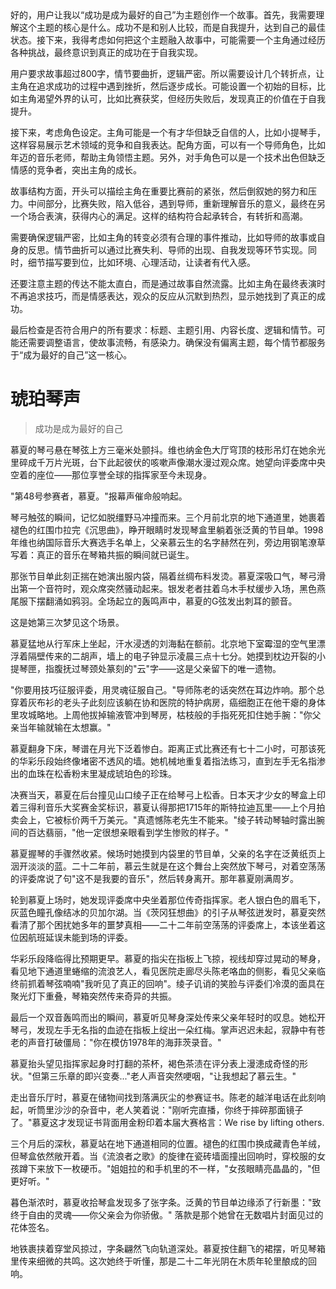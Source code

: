 <ReasoningChainRenderer>
好的，用户让我以“成功是成为最好的自己”为主题创作一个故事。首先，我需要理解这个主题的核心是什么。成功不是和别人比较，而是自我提升，达到自己的最佳状态。接下来，我得考虑如何把这个主题融入故事中，可能需要一个主角通过经历各种挑战，最终意识到真正的成功在于自我实现。

用户要求故事超过800字，情节要曲折，逻辑严密。所以需要设计几个转折点，让主角在追求成功的过程中遇到挫折，然后逐步成长。可能设置一个初始的目标，比如主角渴望外界的认可，比如比赛获奖，但经历失败后，发现真正的价值在于自我提升。

接下来，考虑角色设定。主角可能是一个有才华但缺乏自信的人，比如小提琴手，这样容易展示艺术领域的竞争和自我表达。配角方面，可以有一个导师角色，比如年迈的音乐老师，帮助主角领悟主题。另外，对手角色可以是一个技术出色但缺乏情感的竞争者，突出主角的成长。

故事结构方面，开头可以描绘主角在重要比赛前的紧张，然后倒叙她的努力和压力。中间部分，比赛失败，陷入低谷，遇到导师，重新理解音乐的意义，最终在另一个场合表演，获得内心的满足。这样的结构符合起承转合，有转折和高潮。

需要确保逻辑严密，比如主角的转变必须有合理的事件推动，比如导师的故事或自身的反思。情节曲折可以通过比赛失利、导师的出现、自我发现等环节实现。同时，细节描写要到位，比如环境、心理活动，让读者有代入感。

还要注意主题的传达不能太直白，而是通过故事自然流露。比如主角在最终表演时不再追求技巧，而是情感表达，观众的反应从沉默到热烈，显示她找到了真正的成功。

最后检查是否符合用户的所有要求：标题、主题引用、内容长度、逻辑和情节。可能还需要调整语言，使故事流畅，有感染力。确保没有偏离主题，每个情节都服务于“成为最好的自己”这一核心。
</ReasoningChainRenderer>

# 琥珀琴声

> 成功是成为最好的自己

慕夏的琴弓悬在琴弦上方三毫米处颤抖。维也纳金色大厅穹顶的枝形吊灯在她余光里碎成千万片光斑，台下此起彼伏的咳嗽声像潮水漫过观众席。她望向评委席中央空着的座位——那位享誉全球的指挥家至今未现身。

"第48号参赛者，慕夏。"报幕声催命般响起。

琴弓触弦的瞬间，记忆如脱缰野马冲撞而来。三个月前北京的地下通道里，她裹着褪色的红围巾拉完《沉思曲》，睁开眼睛时发现琴盒里躺着张泛黄的节目单。1998年维也纳国际音乐大赛选手名单上，父亲慕云生的名字赫然在列，旁边用钢笔潦草写着：真正的音乐在琴箱共振的瞬间就已诞生。

那张节目单此刻正揣在她演出服内袋，隔着丝绸布料发烫。慕夏深吸口气，琴弓滑出第一个音符时，观众席突然骚动起来。银发老者拄着乌木手杖缓步入场，黑色燕尾服下摆翻涌如鸦羽。全场起立的轰鸣声中，慕夏的G弦发出刺耳的颤音。

这是她第三次梦见这个场景。

慕夏猛地从行军床上坐起，汗水浸透的刘海黏在额前。北京地下室霉湿的空气里漂浮着隔壁传来的二胡声，墙上的电子钟显示凌晨三点十七分。她摸到枕边开裂的小提琴匣，指腹抚过琴颈处篆刻的"云"字——这是父亲留下的唯一遗物。

"你要用技巧征服评委，用灵魂征服自己。"导师陈老的话突然在耳边炸响。那个总穿着灰布衫的老头子此刻应该躺在协和医院的特护病房，癌细胞正在他干瘪的身体里攻城略地。上周他拔掉输液管冲到琴房，枯枝般的手指死死扣住她手腕："你父亲当年输就输在太想赢。"

慕夏翻身下床，琴谱在月光下泛着惨白。距离正式比赛还有七十二小时，可那该死的华彩乐段始终像堵密不透风的墙。她机械地重复着指法练习，直到左手无名指渗出的血珠在松香粉末里凝成琥珀色的珍珠。

决赛当天，慕夏在后台撞见山口绫子正在给琴弓上松香。日本天才少女的琴盒上印着三得利音乐大奖赛金奖标识，慕夏认得那把1715年的斯特拉迪瓦里——上个月拍卖会上，它被标价两千万美元。"真遗憾陈老先生不能来。"绫子转动琴轴时露出腕间的百达翡丽，"他一定很想亲眼看到学生惨败的样子。"

慕夏握琴的手骤然收紧。候场时她摸到内袋里的节目单，父亲的名字在泛黄纸页上洇开淡淡的蓝。二十二年前，慕云生就是在这个舞台上突然放下琴弓，对着空荡荡的评委席说了句"这不是我要的音乐"，然后转身离开。那年慕夏刚满周岁。

轮到慕夏上场时，她发现评委席中央坐着那位传奇指挥家。老人银白色的眉毛下，灰蓝色瞳孔像结冰的贝加尔湖。当《茨冈狂想曲》的引子从琴弦迸发时，慕夏突然看清了那个困扰她多年的噩梦真相——二十二年前空荡荡的评委席上，本该坐着这位因航班延误未能到场的评委。

华彩乐段降临得比预期更早。慕夏的指尖在指板上飞掠，视线却穿过晃动的琴身，看见地下通道里蜷缩的流浪艺人，看见医院走廊尽头陈老咯血的侧影，看见父亲临终前抓着琴弦喃喃"我听见了真正的回响"。绫子讥诮的笑脸与评委们冷漠的面具在聚光灯下重叠，琴箱突然传来奇异的共振。

最后一个双音轰鸣而出的瞬间，慕夏听见琴身深处传来父亲年轻时的叹息。她松开琴弓，发现左手无名指的血迹在指板上绽出一朵红梅。掌声迟迟未起，寂静中有苍老的声音打破僵局："你在模仿1978年的海菲茨录音。"

慕夏抬头望见指挥家起身时打翻的茶杯，褐色茶渍在评分表上漫漶成奇怪的形状。"但第三乐章的即兴变奏..."老人声音突然哽咽，"让我想起了慕云生。"

走出音乐厅时，慕夏在储物间找到落满灰尘的参赛证书。陈老的越洋电话在此刻响起，听筒里沙沙的杂音中，老人笑着说："刚听完直播，你终于摔碎那面镜子了。"慕夏这才发现证书背面用金粉印着本届大赛格言：We rise by lifting others.

三个月后的深秋，慕夏站在地下通道相同的位置。褪色的红围巾换成藏青色羊绒，但琴盒依然敞开着。当《流浪者之歌》的旋律在瓷砖墙面撞出回响时，穿校服的女孩蹲下来放下一枚硬币。"姐姐拉的和手机里的不一样，"女孩眼睛亮晶晶的，"但更好听。"

暮色渐浓时，慕夏收拾琴盒发现多了张字条。泛黄的节目单边缘添了行新墨："致终于自由的灵魂——你父亲会为你骄傲。" 落款是那个她曾在无数唱片封面见过的花体签名。

地铁裹挟着穿堂风掠过，字条翩然飞向轨道深处。慕夏按住翻飞的裙摆，听见琴箱里传来细微的共鸣。这次她终于听懂，那是二十二年光阴在木质年轮里酿成的回响。
